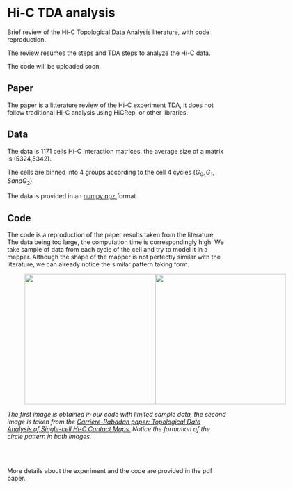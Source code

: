 # Hi-C TDA analysis
 Brief review of the Hi-C Topological Data Analysis literature, with code reproduction.
 
 The review resumes the steps and TDA steps to analyze the Hi-C data.
 
 The code will be uploaded soon.
 
 ## Paper 
 The paper is a litterature review of the Hi-C experiment TDA, it does not follow traditional Hi-C analysis using HiCRep, or other libraries.
 
 ## Data
 The data is 1171 cells Hi-C interaction matrices, the average size of a matrix is (5324,5342).
 
 The cells are binned into 4 groups according to the cell 4 cycles ($G_0 , G_1 , S and G_2$).
 
 The data is provided in an <a href="https://numpy.org/doc/stable/reference/generated/numpy.savez.html"> numpy npz </a> format.
 
 ## Code
The code is a reproduction of the paper results taken from the literature. The data being too large, the computation time is correspondingly high.
We take sample of data from each cycle of the cell and try to model it in a mapper. Although the shape of the mapper is not perfectly similar with the literature, we can already notice the similar pattern taking form.

<figure class="half" style="display:flex">
    <img style="width:300px" src="code.png">
    <img style="width:300px" src="papers.png">
</figure>

 <p><i>The first image is obtained in our code with limited sample data, the second image is taken from the <a href="https://arxiv.org/abs/1812.01360">Carriere-Rabadan paper: Topological Data Analysis of Single-cell Hi-C Contact Maps.</a>  Notice the formation of the circle pattern in both images.</i></p>
</div>
<br><br>

More details about the experiment and the code are provided in the pdf paper.
 
 
